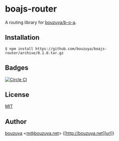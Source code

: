 # boajs-router

A routing library for [bouzuya/b-o-a][].

## Installation

```
$ npm install https://github.com/bouzuya/boajs-router/archive/0.1.0.tar.gz
```

## Badges

[![Circle CI][badge-image-url]][badge-url]

## License

[MIT](LICENSE)

## Author

[bouzuya][user] &lt;[m@bouzuya.net][email]&gt; ([http://bouzuya.net][url])

[user]: https://github.com/bouzuya
[email]: mailto:m@bouzuya.net
[url]: http://bouzuya.net
[bouzuya/b-o-a]: https://github.com/bouzuya/b-o-a
[badge-image-url]: https://circleci.com/gh/bouzuya/boajs-router.svg?style=svg
[badge-url]: https://circleci.com/gh/bouzuya/boajs-router
